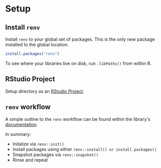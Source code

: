 # Setup

## Install `renv`

Install `renv` to your global set of packages.  This is the only new package installed to the global location.
```R
install.packages("renv")
```

To see where your libraries live on disk, run `.libPaths()` from within R.

## RStudio Project

Setup directory as an [RStudio Project](https://support.rstudio.com/hc/en-us/articles/200526207-Using-Projects).

## `renv` workflow

A simple outline to the `renv` workflow can be found within the library's [documentation](https://rstudio.github.io/renv/articles/renv.html).

In summary:
- Initalize via `renv::init()`
- Install packages using either `renv::install() or install.packages()`
- Snapshot packages via `renv::snapshot()`
- Rinse and repeat



